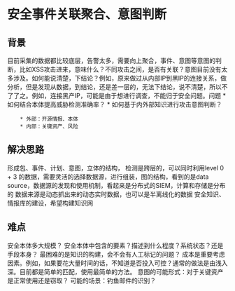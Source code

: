 # 安全事件关联聚合、意图判断

## 背景

目前采集的数据都比较底层，告警太多，需要向上聚合，事件、意图等意图的判断，比如XSS攻击进来，意味什么？不同攻击之间，是否有关联？意图目前没有太多涉及。如何能说清楚，下结论？例如，原来做过从内部IP到黑IP的连接关系，做分析，但是发现从数据，到结论，还是差一层的，无法下结论，说不清楚，所以不了了之。例如，连接黑产IP，可能是由于想进行调查，不能归于安全问题。问题
	* 如何结合本体提高威胁检测准确率？
	* 如何基于内外部知识进行攻击意图判断？

		* 外部：开源情报、本体
		* 内部：关键资产、风险

## 解决思路
形成包、事件、计划、意图，立体的结构，
检测是跨层的，可以同时利用level 0 + 3 的数据，需要灵活的选择数据源，进行组装，图的结构，看到的是data source，数据源的发现和使用机制，看起来是分布式的SIEM，计算和存储是分布的
数据来源是动态抓出来的动态实时数据，也可以是半离线化的数据
安全知识、情报库的建设，希望构建知识网

## 难点

安全本体多大规模？
安全本体中包含的要素？描述到什么程度？系统状态？还是手段本身？
最困难的是知识的构建，会不会有人工标记的问题？
成本是重要考虑因素。例如，如果要花大量时间的话，不知道是否投入可控？通常的做法是由浅入深。目前都是简单的匹配，使用最简单的方法。
意图的可能形式：对于关键资产是正常使用还是窃取？
可能的场景：钓鱼邮件的识别？
